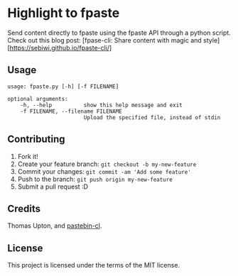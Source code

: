 # Highlight to fpaste

Send content directly to fpaste using the fpaste API through a python script.
Check out this blog post: [fpase-cli: Share content with magic and style][https://sebiwi.github.io/fpaste-cli/]

## Usage

    usage: fpaste.py [-h] [-f FILENAME]

    optional arguments:
        -h, --help          show this help message and exit
        -f FILENAME, --filename FILENAME
                            Upload the specified file, instead of stdin

## Contributing

1. Fork it! 
2. Create your feature branch: `git checkout -b my-new-feature`
3. Commit your changes: `git commit -am 'Add some feature'`
4. Push to the branch: `git push origin my-new-feature`
5. Submit a pull request :D

## Credits

Thomas Upton, and [pastebin-cl](https://github.com/tupton/pastebin-cl).

## License

This project is licensed under the terms of the MIT license.
